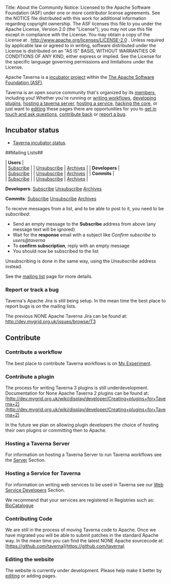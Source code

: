 Title:     About the Community
Notice:    Licensed to the Apache Software Foundation (ASF) under one
           or more contributor license agreements.  See the NOTICE file
           distributed with this work for additional information
           regarding copyright ownership.  The ASF licenses this file
           to you under the Apache License, Version 2.0 (the
           "License"); you may not use this file except in compliance
           with the License.  You may obtain a copy of the License at
           .
             http://www.apache.org/licenses/LICENSE-2.0
           .
           Unless required by applicable law or agreed to in writing,
           software distributed under the License is distributed on an
           "AS IS" BASIS, WITHOUT WARRANTIES OR CONDITIONS OF ANY
           KIND, either express or implied.  See the License for the
           specific language governing permissions and limitations
           under the License.

Apache Taverna is a [incubator project](http://incubator.apache.org/) within the 
[The Apache Software Foundation (ASF)](http://www.apache.org/).

Taverna is an open source community that's organized by its 
   [members](http://people.apache.org/committers-by-project.html#taverna), including you! 
Whether you're running or [writing workflows](#contribute-workflow), [developing plugins](#contribute-plugin), 
   [hosting a taverna server](#contribute-server), [hosting a service](#contribute-host),
  [hacking the core](#contribute-code), or just want to [editing](#contribute-edit) these pages 
there are opportunities for you to [get in touch and ask questions](#contact), 
   [contribute back](#contribute) or [report a bug](#reportbugs). 

## Incubator status

* [Taverna incubator status](http://incubator.apache.org/projects/taverna.html).

<a name="mailinglists"></a>
##Mailing Lists##



| **Users** | <br> | <a class="btn btn-primary" href="mailto:users-subscribe@taverna.incubator.apache.org" role="button">Subscribe</a> | | <a class="btn btn-default" href="mailto:users-unsubscribe@taverna.incubator.apache.org" role="button">Unsubscribe</a> | <a class="btn btn-link" href="http://apache-taverna-users.markmail.org/search/?q=" role="button">Archives</a> |
| **Developers** | <br> | <a class="btn btn-primary" href="mailto:dev-subscribe@taverna.incubator.apache.org" role="button">Subscribe</a> | |  <a class="btn btn-default" href="mailto:dev-unsubscribe@taverna.incubator.apache.org" role="button">Unsubscribe</a> | <a class="btn btn-link" href="http://apache-taverna-dev.markmail.org/search/?q=" role="button">Archives</a> |
| **Commits** | <br> | <a class="btn btn-primary" href="mailto:commits-subscribe@taverna.incubator.apache.org" role="button">Subscribe</a> | | <a class="btn btn-default" href="mailto:commits-unsubscribe@taverna.incubator.apache.org" role="button">Unsubscribe</a> |  <a class="btn btn-link" href="http://www.mail-archive.com/commits@taverna.incubator.apache.org/" role="button">Archives</a> |
  

**Developers**: 
   <a class="btn btn-primary" href="mailto:dev-subscribe@taverna.incubator.apache.org" role="button">Subscribe</a> 
   <a class="btn btn-default" href="mailto:dev-unsubscribe@taverna.incubator.apache.org" role="button">Unsubscribe</a>
   <a class="btn btn-link" href="http://apache-taverna-dev.markmail.org/search/?q=" role="button">Archives</a>

**Commits**:
   <a class="btn btn-primary" href="mailto:commits-subscribe@taverna.incubator.apache.org" role="button">Subscribe</a> 
   <a class="btn btn-default" href="mailto:commits-unsubscribe@taverna.incubator.apache.org" role="button">Unsubscribe</a>
   <a class="btn btn-link" href="http://www.mail-archive.com/commits@taverna.incubator.apache.org/" role="button">Archives</a>


To receive messages from a list, and to be able to post to it, you need to be *subscribed*:

 - Send an empty message to the **Subscribe** address from above (any message text will be ignored)
 - Wait for the **response** email with a subject like *Confirm subscribe to users@taverna*
 - To **confirm subscription**, reply with an empty message
 - You should now be subscribed to the list

Unsubscribing is done in the same way, using the *Unsubscribe* address instead.

See the [mailing list](/community/contact) page for more details.

 
<a name="reportbugs"></a>
### Report or track a bug

Taverna's Apache Jira is still being setup.
In the mean time the best place to report bugs is on the mailing lists.

The previous NONE Apache Taverna Jira can be found at:
<http://dev.mygrid.org.uk/issues/browse/T3>
  
<a name="contribute"></a>
## Contribute

<a name="contribute-workflow"></a>
### Contribute a workflow

The best place to contribute Taverna workflows is on 
   [My Experiment](http://www.myexperiment.org). 

<a name="contribute-plugin"></a>
### Contribute a plugin ###
The process for writing Taverna 3 plugins is still underdevelopment.
Documentation for None Apache Taverna 2 plugins can be found at: 
[http://dev.mygrid.org.uk/wiki/display/developer/Creating+plugins+for+Taverna+2](http://dev.mygrid.org.uk/wiki/display/developer/Creating+plugins+for+Taverna+2)

In the future we plan on allowing plugin developers the choice of hosting their own plugins or committing then to Apache.

<a name="contribute-server"></a>
### Hosting a Taverna Server  
For information on hosting a Taverna Server to run Taverna workflows see the 
[Server](/documentation/server) Section.

<a name="contribute-host"></a>
### Hosting a Service for Taverna
For information on writing web services to be used in Taverna see our 
   [Web Service Developers](/documentation/web-service-developers) Section.

We recommend that your services are registered in Registries such as:
   [BioCatalogue](http://www.biocatalogue.org)

<a name="contribute-code"></a>
### Contributing Code

We are still in the process of moving Taverna code to Apache.
Once we have migrated you will be able to submit patches in the standard Apache way.
In the mean time you can find the latest NONE Apache sourcecode at:
[https://github.com/taverna](https://github.com/taverna)

<a name="contribute-edit"></a>
### Editing the website
The website is currently under development.
Please help make it better by [editing](/community/edit) or adding pages.

